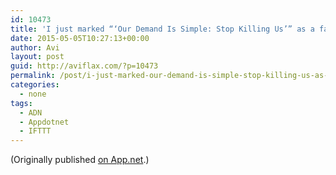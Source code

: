 ```yaml
---
id: 10473
title: 'I just marked “‘Our Demand Is Simple: Stop Killing Us’” as a favorite in Readability. http://www.readability.com/articles/n3zexral'
date: 2015-05-05T10:27:13+00:00
author: Avi
layout: post
guid: http://aviflax.com/?p=10473
permalink: /post/i-just-marked-our-demand-is-simple-stop-killing-us-as-a-favorite-in-readability-httpwww-readability-comarticlesn3zexral/
categories:
  - none
tags:
  - ADN
  - Appdotnet
  - IFTTT
---
```

(Originally published [on App.net](http://alpha.app.net/aviflax/post/59100203).)